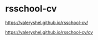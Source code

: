 # rsschool-cv
https://valeryshel.github.io/rsschool-cv/

https://valeryshel.github.io/rsschool-cv/cv

